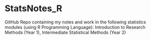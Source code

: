 # StatsNotes_R
GitHub Repo containing my notes and work in the following statistics modules (using R Programming Language): Introduction to Research Methods (Year 1), Intermediate Statistical Methods (Year 2)

